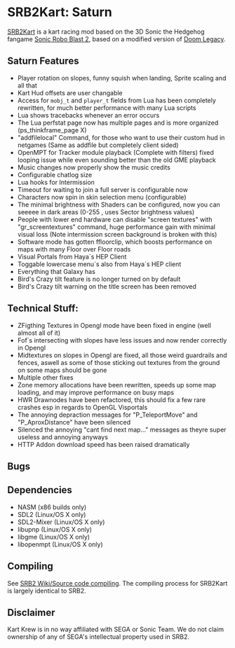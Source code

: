 # SRB2Kart: Saturn

[SRB2Kart](https://srb2.org/mods/) is a kart racing mod based on the 3D Sonic the Hedgehog fangame [Sonic Robo Blast 2](https://srb2.org/), based on a modified version of [Doom Legacy](http://doomlegacy.sourceforge.net/).

## Saturn Features
- Player rotation on slopes, funny squish when landing, Sprite scaling and all that 
- Kart Hud offsets are user changable
- Access for `mobj_t` and `player_t` fields from Lua has been completely rewritten, for much better performance with many Lua scripts
- Lua shows tracebacks whenever an error occurs
- The Lua perfstat page now has multiple pages and is more organized (ps_thinkframe_page X)
- "addfilelocal" Command, for those who want to use their custom hud in netgames (Same as addfile but completely client sided)
- OpenMPT for Tracker module playback (Complete with filters) fixed looping issue while even sounding better than the old GME playback
- Music changes now properly show the music credits
- Configurable chatlog size
- Lua hooks for Intermission
- Timeout for waiting to join a full server is configurable now
- Characters now spin in skin selection menu (configurable)
- The minimal brightness with Shaders can be configured, now you can seeeee in dark areas (0-255 , uses Sector brightness values)
- People with lower end hardware can disable "screen textures" with "gr_screentextures" command, huge performance gain with minimal visual loss (Note intermission screen background is broken with this)
- Software mode has gotten ffloorclip, which boosts performance on maps with many Floor over Floor roads
- Visual Portals from Haya´s HEP Client
- Toggable lowercase menu´s also from Haya´s HEP client
- Everything that Galaxy has
- Bird's Crazy tilt feature is no longer turned on by default
- Bird's Crazy tilt warning on the title screen has been removed

## Technical Stuff:

- ZFigthing Textures in Opengl mode have been fixed in engine (well almost all of it)
- Fof´s intersecting with slopes have less issues and now render correctly in Opengl
- Midtextures on slopes in Opengl are fixed, all those weird guardrails and fences, aswell as some of those sticking out textures from the ground on some maps should be gone
- Multiple other fixes
- Zone memory allocations have been rewritten, speeds up some map loading, and may improve performance on busy maps
- HWR Drawnodes have been refactored, this should fix a few rare crashes esp in regards to OpenGL Visportals
- The annoying depraction messages for "P_TeleportMove" and "P_AproxDistance" have been silenced
- Silenced the annoying "cant find next map..." messages as theyre super useless and annoying anyways
- HTTP Addon download speed has been raised dramatically

## Bugs

## Dependencies
- NASM (x86 builds only)
- SDL2 (Linux/OS X only)
- SDL2-Mixer (Linux/OS X only)
- libupnp (Linux/OS X only)
- libgme (Linux/OS X only)
- libopenmpt (Linux/OS X only)

## Compiling

See [SRB2 Wiki/Source code compiling](http://wiki.srb2.org/wiki/Source_code_compiling). The compiling process for SRB2Kart is largely identical to SRB2.

## Disclaimer
Kart Krew is in no way affiliated with SEGA or Sonic Team. We do not claim ownership of any of SEGA's intellectual property used in SRB2.
